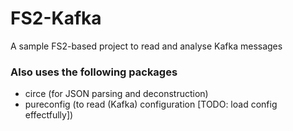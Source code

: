 # FS2-Kafka
A sample FS2-based project to read and analyse Kafka messages

### Also uses the following packages
- circe (for JSON parsing and deconstruction)
- pureconfig (to read (Kafka) configuration [TODO: load config effectfully])